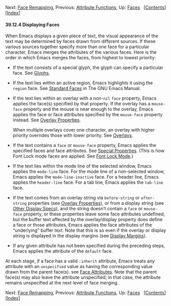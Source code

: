 

Next: [Face Remapping](Face-Remapping.html), Previous: [Attribute Functions](Attribute-Functions.html), Up: [Faces](Faces.html)   \[[Contents](index.html#SEC_Contents "Table of contents")]\[[Index](Index.html "Index")]

#### 39.12.4 Displaying Faces

When Emacs displays a given piece of text, the visual appearance of the text may be determined by faces drawn from different sources. If these various sources together specify more than one face for a particular character, Emacs merges the attributes of the various faces. Here is the order in which Emacs merges the faces, from highest to lowest priority:

*   If the text consists of a special glyph, the glyph can specify a particular face. See [Glyphs](Glyphs.html).

*   If the text lies within an active region, Emacs highlights it using the `region` face. See [Standard Faces](https://www.gnu.org/software/emacs/manual/html_node/emacs/Standard-Faces.html#Standard-Faces) in The GNU Emacs Manual.

*   If the text lies within an overlay with a non-`nil` `face` property, Emacs applies the face(s) specified by that property. If the overlay has a `mouse-face` property and the mouse is near enough to the overlay, Emacs applies the face or face attributes specified by the `mouse-face` property instead. See [Overlay Properties](Overlay-Properties.html).

    When multiple overlays cover one character, an overlay with higher priority overrides those with lower priority. See [Overlays](Overlays.html).

*   If the text contains a `face` or `mouse-face` property, Emacs applies the specified faces and face attributes. See [Special Properties](Special-Properties.html). (This is how Font Lock mode faces are applied. See [Font Lock Mode](Font-Lock-Mode.html).)

*   If the text lies within the mode line of the selected window, Emacs applies the `mode-line` face. For the mode line of a non-selected window, Emacs applies the `mode-line-inactive` face. For a header line, Emacs applies the `header-line` face. For a tab line, Emacs applies the `tab-line` face.

*   If the text comes from an overlay string via `before-string` or `after-string` properties (see [Overlay Properties](Overlay-Properties.html)), or from a display string (see [Other Display Specs](Other-Display-Specs.html)), and the string doesn’t contain a `face` or `mouse-face` property, or these properties leave some face attributes undefined, but the buffer text affected by the overlay/display property does define a face or those attributes, Emacs applies the face attributes of the “underlying” buffer text. Note that this is so even if the overlay or display string is displayed in the display margins (see [Display Margins](Display-Margins.html)).

*   If any given attribute has not been specified during the preceding steps, Emacs applies the attribute of the `default` face.

At each stage, if a face has a valid `:inherit` attribute, Emacs treats any attribute with an `unspecified` value as having the corresponding value drawn from the parent face(s). see [Face Attributes](Face-Attributes.html). Note that the parent face(s) may also leave the attribute unspecified; in that case, the attribute remains unspecified at the next level of face merging.

Next: [Face Remapping](Face-Remapping.html), Previous: [Attribute Functions](Attribute-Functions.html), Up: [Faces](Faces.html)   \[[Contents](index.html#SEC_Contents "Table of contents")]\[[Index](Index.html "Index")]

